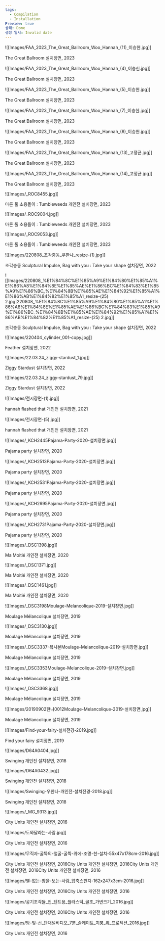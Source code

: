 ```yaml
---
tags:
  - Compilation
  - Installation
Preview: true
상태: Done
생성 일시: Invalid date
---
```

![[Images/FAA_2023_The_Great_Ballroom_Woo_Hannah_(11)_이승헌.jpg]]

The Great Ballroom 설치장면, 2023

  

![[Images/FAA_2023_The_Great_Ballroom_Woo_Hannah_(4)_이승헌.jpg]]

The Great Ballroom 설치장면, 2023

  

![[Images/FAA_2023_The_Great_Ballroom_Woo_Hannah_(5)_이승헌.jpg]]

The Great Ballroom 설치장면, 2023

  

![[Images/FAA_2023_The_Great_Ballroom_Woo_Hannah_(7)_이승헌.jpg]]

The Great Ballroom 설치장면, 2023

  

![[Images/FAA_2023_The_Great_Ballroom_Woo_Hannah_(8)_이승헌.jpg]]

The Great Ballroom 설치장면, 2023

  

![[Images/FAA_2023_The_Great_Ballroom_Woo_Hannah_(13)_고정균.jpg]]

The Great Ballroom 설치장면, 2023

  

![[Images/FAA_2023_The_Great_Ballroom_Woo_Hannah_(14)_고정균.jpg]]

The Great Ballroom 설치장면, 2023

  

![[Images/_ROC8455.jpg]]

마른 풀 소용돌이 : Tumbleweeds 개인전 설치장면, 2023

  

  

![[Images/_ROC9004.jpg]]

마른 풀 소용돌이 : Tumbleweeds 개인전 설치장면, 2023

  

  

![[Images/_ROC9053.jpg]]

마른 풀 소용돌이 : Tumbleweeds 개인전 설치장면, 2023

  

![[Images/220808_조각충동_우한나_resize-(1).jpg]]

조각충동 Sculptural Impulse, Bag with you : Take your shape 설치장면, 2022

  

  

![[Images/220808_%E1%84%8C%E1%85%A9%E1%84%80%E1%85%A1%E1%86%A8%E1%84%8E%E1%85%AE%E1%86%BC%E1%84%83%E1%85%A9%E1%86%BC_%E1%84%8B%E1%85%AE%E1%84%92%E1%85%A1%E1%86%AB%E1%84%82%E1%85%A1_resize-(25) 2.jpg|220808_%E1%84%8C%E1%85%A9%E1%84%80%E1%85%A1%E1%86%A8%E1%84%8E%E1%85%AE%E1%86%BC%E1%84%83%E1%85%A9%E1%86%BC_%E1%84%8B%E1%85%AE%E1%84%92%E1%85%A1%E1%86%AB%E1%84%82%E1%85%A1_resize-(25) 2.jpg]]

조각충동 Sculptural Impulse, Bag with you : Take your shape 설치장면, 2022

  

![[Images/220404_cylinder_001-copy.jpg]]

Feather 설치장면, 2022

  

  

![[Images/22.03.24_ziggy-stardust_1.jpg]]

Ziggy Stardust 설치장면, 2022

  

  

![[Images/22.03.24_ziggy-stardust_79.jpg]]

Ziggy Stardust 설치장면, 2022

  

![[Images/전시장면-(1).jpg]]

hannah flashed that 개인전 설치장면, 2021

  

  

![[Images/전시장면-(5).jpg]]

hannah flashed that 개인전 설치장면, 2021

  

  

![[Images/_KCH2445Pajama-Party-2020-설치장면.jpg]]

Pajama party 설치장면, 2020

  

![[Images/_KCH2513Pajama-Party-2020-설치장면.jpg]]

Pajama party 설치장면, 2020

  

  

![[Images/_KCH2531Pajama-Party-2020-설치장면.jpg]]

Pajama party 설치장면, 2020

  

  

![[Images/_KCH2695Pajama-Party-2020-설치장면.jpg]]

Pajama party 설치장면, 2020

  

  

![[Images/_KCH2731Pajama-Party-2020-설치장면.jpg]]

Pajama party 설치장면, 2020

  

![[Images/_DSC1398.jpg]]

Ma Moitié 개인전 설치장면, 2020

  

  

![[Images/_DSC1371.jpg]]

Ma Moitié 개인전 설치장면, 2020

  

  

![[Images/_DSC1461.jpg]]

Ma Moitié 개인전 설치장면, 2020

  

  

![[Images/_DSC3198Moulage-Melancolique-2019-설치장면.jpg]]

Moulage Mélancolique 설치장면, 2019

  

  

![[Images/_DSC3130.jpg]]

Moulage Mélancolique 설치장면, 2019

  

  

![[Images/_DSC3337-복사본Moulage-Melancolique-2019-설치장면.jpg]]

Moulage Mélancolique 설치장면, 2019

  

  

![[Images/_DSC3353Moulage-Melancolique-2019-설치장면.jpg]]

Moulage Mélancolique 설치장면, 2019

  

  

![[Images/_DSC3368.jpg]]

Moulage Mélancolique 설치장면, 2019

  

  

![[Images/20190902한나0012Moulage-Melancolique-2019-설치장면.jpg]]

Moulage Mélancolique 설치장면, 2019

  

  

![[Images/Find-your-fairy-설치전경-2019.jpg]]

Find your fairy 설치장면, 2019

  

![[Images/D64A0404.jpg]]

Swinging 개인전 설치장면, 2018

  

  

![[Images/D64A0432.jpg]]

Swinging 개인전 설치장면, 2018

  

  

![[Images/Swinging-우한나-개인전-설치전경-2018.jpg]]

Swinging 개인전 설치장면, 2018

  

![[Images/_MG_9313.jpg]]

City Units 개인전 설치장면, 2016

  

  

![[Images/도와달라는-사람.jpg]]

City Units 개인전 설치장면, 2016

  

  

![[Images/무직자-굴뚝의-얼굴-굴뚝-위에-조명-천-설치-55x47x178cm-2016.jpg]]

City Units 개인전 설치장면, 2016City Units 개인전 설치장면, 2016City Units 개인전 설치장면, 2016City Units 개인전 설치장면, 2016

  

  

![[Images/별-없는-밤을-보는-사람_압축스펀지-162x247x3cm-2016.jpg]]

City Units 개인전 설치장면, 2016City Units 개인전 설치장면, 2016

  

  

![[Images/공기조각들_천_텐트용_플라스틱_골조_가변크기_2016.jpg]]

City Units 개인전 설치장면, 2016City Units 개인전 설치장면, 2016

  

  

![[Images/밤-빛-선_단채널비디오_7분_슬레이트_지붕_위_프로젝션_2016.jpg]]

City Units 개인전 설치장면, 2016
